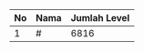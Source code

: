 | No | Nama            | Jumlah Level |
|----|-----------------|--------------|
| 1  | #    |    6816        |
